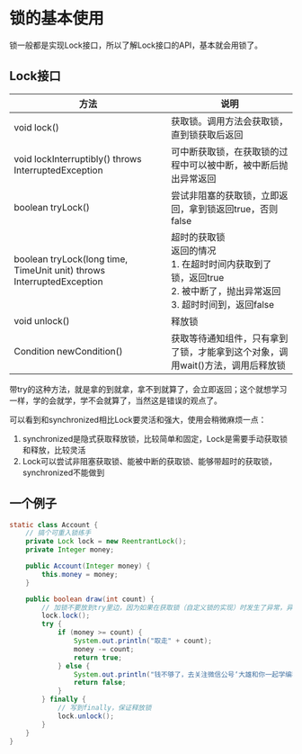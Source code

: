 # 锁的基本使用

锁一般都是实现Lock接口，所以了解Lock接口的API，基本就会用锁了。

## Lock接口

|方法|说明|
|----|---|
|void lock()|获取锁。调用方法会获取锁，直到锁获取后返回|
|void lockInterruptibly() throws InterruptedException|可中断获取锁，在获取锁的过程中可以被中断，被中断后抛出异常返回|
|boolean tryLock()|尝试非阻塞的获取锁，立即返回，拿到锁返回true，否则false|
|boolean tryLock(long time, TimeUnit unit) throws InterruptedException|超时的获取锁<br/>返回的情况<br/>1. 在超时时间内获取到了锁，返回true<br/>2. 被中断了，抛出异常返回<br/>3. 超时时间到，返回false|
|void unlock()|释放锁|
|Condition newCondition()|获取等待通知组件，只有拿到了锁，才能拿到这个对象，调用wait()方法，调用后释放锁|

带try的这种方法，就是拿的到就拿，拿不到就算了，会立即返回；这个就想学习一样，学的会就学，学不会就算了，当然这是错误的观点了。

可以看到和synchronized相比Lock要灵活和强大，使用会稍微麻烦一点：

1. synchronized是隐式获取释放锁，比较简单和固定，Lock是需要手动获取锁和释放，比较灵活
2. Lock可以尝试非阻塞获取锁、能被中断的获取锁、能够带超时的获取锁， synchronized不能做到

## 一个例子

```java
static class Account {
    // 搞个可重入锁练手
    private Lock lock = new ReentrantLock();
    private Integer money;

    public Account(Integer money) {
        this.money = money;
    }

    public boolean draw(int count) {
        // 加锁不要放到try里边，因为如果在获取锁（自定义锁的实现）时发生了异常，异常抛出的同时，也会导致锁无故释放
        lock.lock();
        try {
            if (money >= count) {
                System.out.println("取走" + count);
                money -= count;
                return true;
            } else {
                System.out.println("钱不够了，去关注微信公号‘大雄和你一起学编程’吧");
                return false;
            }
        } finally {
            // 写到finally，保证释放锁
            lock.unlock();
        }
    }
}
```